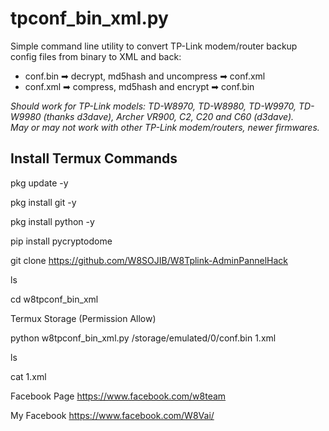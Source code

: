 # tpconf_bin_xml.py

Simple command line utility to convert TP-Link modem/router backup config files from binary to XML and back:
- conf.bin ➡ decrypt, md5hash and uncompress ➡ conf.xml
- conf.xml ➡ compress, md5hash and encrypt ➡ conf.bin

*Should work for TP-Link models: TD-W8970, TD-W8980, TD-W9970, TD-W9980 (thanks d3dave), Archer VR900, C2, C20 and C60 (d3dave).*<br>
*May or may not work with other TP-Link modem/routers, newer firmwares.*

## Install Termux Commands


pkg update -y

pkg install git -y

pkg install python -y

pip install pycryptodome

git clone https://github.com/W8SOJIB/W8Tplink-AdminPannelHack

ls

cd w8tpconf_bin_xml

Termux Storage
(Permission Allow)

python w8tpconf_bin_xml.py /storage/emulated/0/conf.bin 1.xml 

ls

cat 1.xml

Facebook Page
https://www.facebook.com/w8team

My Facebook
https://www.facebook.com/W8Vai/
